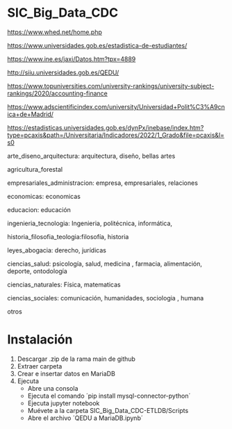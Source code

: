# SIC_Big_Data_CDC
https://www.whed.net/home.php

https://www.universidades.gob.es/estadistica-de-estudiantes/

https://www.ine.es/jaxi/Datos.htm?tpx=4889

http://siiu.universidades.gob.es/QEDU/

https://www.topuniversities.com/university-rankings/university-subject-rankings/2020/accounting-finance

https://www.adscientificindex.com/university/Universidad+Polit%C3%A9cnica+de+Madrid/

https://estadisticas.universidades.gob.es/dynPx/inebase/index.htm?type=pcaxis&path=/Universitaria/Indicadores/2022/1_Grado&file=pcaxis&l=s0

arte_diseno_arquitectura: arquitectura, diseño, bellas artes

agricultura_forestal

empresariales_administracion: empresa, empresariales, relaciones

economicas: economicas

educacion: educación

ingenieria_tecnologia: Ingenieria, politécnica, informática,

historia_filosofia_teologia:filosofía, historia

leyes_abogacia: derecho, jurídicas

ciencias_salud: psicología, salud, medicina , farmacia, alimentación, deporte, ontodología

ciencias_naturales: Física, matematicas

ciencias_sociales: comunicación, humanidades, sociologia , humana

otros

# Instalación
1. Descargar .zip de la rama main de github
2. Extraer carpeta
3. Crear e insertar datos en MariaDB
4. Ejecuta
   - Abre una consola
   - Ejecuta el comando ´pip install mysql-connector-python´
   - Ejecuta jupyter notebook
   - Muévete a la carpeta SIC_Big_Data_CDC-ETLDB/Scripts
   - Abre el archivo ´QEDU a MariaDB.ipynb´
